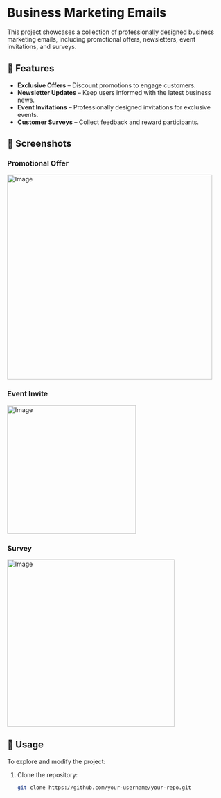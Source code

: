 # Business Marketing Emails

This project showcases a collection of professionally designed business marketing emails, including promotional offers, newsletters, event invitations, and surveys.

## 📌 Features

- **Exclusive Offers** – Discount promotions to engage customers.
- **Newsletter Updates** – Keep users informed with the latest business news.
- **Event Invitations** – Professionally designed invitations for exclusive events.
- **Customer Surveys** – Collect feedback and reward participants.

## 📸 Screenshots

### Promotional Offer
<img width="473" alt="Image" src="https://github.com/user-attachments/assets/76190d92-239d-40b5-a5c1-2d1c48424199" />

### Event Invite
<img width="297" alt="Image" src="https://github.com/user-attachments/assets/e87f3f75-4f44-4065-a33c-4618d4e63881" />

### Survey
<img width="386" alt="Image" src="https://github.com/user-attachments/assets/f1b6730e-256f-4e2a-ac8c-a198afad3723" />

## 🎯 Usage

To explore and modify the project:

1. Clone the repository:  
   ```sh
   git clone https://github.com/your-username/your-repo.git

